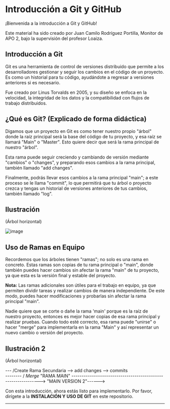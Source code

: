 # Introducción a Git y GitHub

¡Bienvenida a la introducción a Git y GitHub!

Este material ha sido creado por Juan Camilo Rodríguez Portilla, Monitor de APO 2, bajo la supervisión del profesor Loaiza.

## Introducción a Git

Git es una herramienta de control de versiones distribuido que permite a los desarrolladores gestionar y seguir los cambios en el código de un proyecto. Es como un historial para tu código, ayudándote a regresar a versiones anteriores si es necesario.

Fue creado por Linus Torvalds en 2005, y su diseño se enfoca en la velocidad, la integridad de los datos y la compatibilidad con flujos de trabajo distribuidos.

## ¿Qué es Git? (Explicado de forma didáctica)

Digamos que un proyecto en Git es como tener nuestro propio "árbol" donde la raíz principal será la base del código de tu proyecto, y esa raíz se llamará "Main" o "Master". Esto quiere decir que será la rama principal de nuestro "árbol".

Esta rama puede seguir creciendo y cambiando de versión mediante "cambios" o "changes", y preparando esos cambios a la rama principal, también llamado "add changes".

Finalmente, podrás llevar esos cambios a la rama principal "main"; a este proceso se le llama "commit", lo que permitirá que tu árbol o proyecto crezca y tengas un historial de versiones anteriores de tus cambios, también llamado "log".

## Ilustración

(Árbol horizontal)

![image](https://github.com/user-attachments/assets/70bff347-fe1e-4e67-bebb-eebda85cc7dd)


## Uso de Ramas en Equipo

Recordemos que los árboles tienen "ramas"; no solo es una rama en concreto. Estas ramas son copias de tu rama principal o "main", donde también puedes hacer cambios sin afectar la rama "main" de tu proyecto, ya que esta es la versión final y estable del proyecto.

**Nota:** Las ramas adicionales son útiles para el trabajo en equipo, ya que permiten dividir tareas y realizar cambios de manera independiente. De este modo, puedes hacer modificaciones y probarlas sin afectar la rama principal "main".

Nadie quiere que se corte o dañe la rama 'main' porque es la raíz de nuestro proyecto, entonces es mejor hacer copias de esa rama principal y realizar pruebas. Cuando todo esté correcto, esa rama puede "unirse" o hacer "merge" para implementarla en la rama "Main" y así representar un nuevo cambio o versión del proyecto.

## Ilustración 2

(Árbol horizontal)

--- /Create Rama Secundaria --> add changes --> commits \
-------- / *Merge*
"RAMA MAIN" --------------------------------------------------------------> "MAIN VERSION 2"------>



Con esta introducción, ahora estás listo para implementarlo. Por favor, dirígete a la **INSTALACIÓN Y USO DE GIT** en este repositorio.

---

